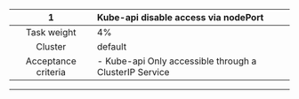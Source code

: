 
|        **1**        | **Kube-api disable access  via nodePort**               |
| :-----------------: |:--------------------------------------------------------|
|     Task weight     | 4%                                                      |
|       Cluster       | default                                                 |
| Acceptance criteria | - Kube-api  Only accessible through a ClusterIP Service |
---
